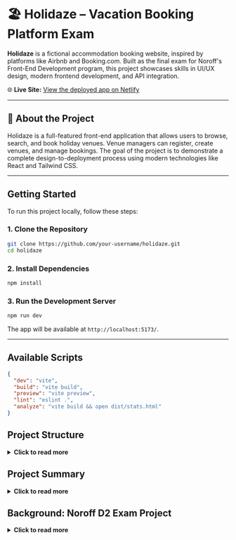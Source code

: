 # 🏖️ Holidaze – Vacation Booking Platform Exam



**Holidaze** is a fictional accommodation booking website, inspired by platforms like Airbnb and Booking.com. Built as the final exam for Noroff's Front-End Development program, this project showcases skills in UI/UX design, modern frontend development, and API integration.

🌐 **Live Site:** [View the deployed app on Netlify](https://flourishing-brigadeiros-fad739.netlify.app/)

---

## 📖 About the Project

Holidaze is a full-featured front-end application that allows users to browse, search, and book holiday venues. Venue managers can register, create venues, and manage bookings. The goal of the project is to demonstrate a complete design-to-deployment process using modern technologies like React and Tailwind CSS.

---

##  Getting Started

To run this project locally, follow these steps:

### 1. Clone the Repository

```bash
git clone https://github.com/your-username/holidaze.git
cd holidaze
```

### 2. Install Dependencies

```bash
npm install
```

### 3. Run the Development Server

```bash
npm run dev
```

The app will be available at `http://localhost:5173/`.

---

##  Available Scripts

```json
{
  "dev": "vite",
  "build": "vite build",
  "preview": "vite preview",
  "lint": "eslint .",
  "analyze": "vite build && open dist/stats.html"
}
```


##  Project Structure
<details>
  <summary><strong>Click to read more</strong></summary>

```bash
HOLIDAZE/
├── .vscode/                # VS Code editor settings
├── dist/                   # Production build output (generated by Vite)
├── public/                 # Static assets available directly at root
│   ├── images/             # Images used throughout the app
│   ├── video/              # Video files
│   ├── favicon.ico         # Browser favicon
│   └── vite.svg            # Vite logo
├── src/                    # Source code for the React application
├── .env                    # Environment variables (should not be committed)
├── .eslintignore           # Files ignored by ESLint
├── .gitignore              # Files/folders ignored by Git
├── .stylelintignore        # Files ignored by Stylelint
├── eslint.config.js        # ESLint configuration
├── index.html              # Main HTML file that loads the app
├── netlify.toml            # Netlify deployment configuration
├── package.json            # Project metadata, dependencies, and scripts
├── package-lock.json       # Dependency lockfile
├── postcss.config.mjs      # PostCSS configuration for Tailwind
├── tailwind.config.js      # Tailwind CSS setup
├── vite.config.js          # Vite configuration
└── README.md               # This file
├── src/
│   ├── components/             # Structured and reusable UI logic
│   │   ├── constants/          # Static configurations and validation logic
│   │   │   ├── api.js                         # Base API configuration
│   │   │   ├── NewVenueValidationConfig.js    # Validation rules for new venue form
│   │   │   └── VenueFormConfig.js             # Configuration for venue form fields
│   │   ├── context/            # React Context for app-wide state
│   │   │   └── FavoritesContext.jsx           # Context for managing favorite venues
│   │   ├── footer/             # Footer layout component
│   │   │   └── Footer.jsx                     # Global footer for the website
│   │  ├── src/
│   ├── components/             # Structured and reusable UI logic
│   │   ├── constants/          # Static configurations and validation logic
│   │   │   ├── api.js                         # Base API configuration
│   │   │   ├── NewVenueValidationConfig.js    # Validation rules for new venue form
│   │   │   └── VenueFormConfig.js             # Configuration for venue form fields
│   │   ├── context/            # React Context for app-wide state
│   │   │   └── FavoritesContext.jsx           # Context for managing favorite venues
│   │   ├── footer/             # Footer layout component
│   │   │   └── Footer.jsx                     # Global footer for the website
│   │   │   ├── home/                       # Homepage-specific UI components
│   │   │   ├── hero/                   # Hero section with responsive layout
│   │   │   │   ├── desctop/            # Desktop view
│   │   │   │   │   ├── HeroDesctop.jsx         # Main desktop hero component
│   │   │   │   │   └── SearchBox.jsx           # Search input component
│   │   │   │   └── mobile/             # Mobile view
│   │   │   │       └── HeroMobile.jsx          # Hero section optimized for mobile
│   │   │   └── sections/              # Sections featured on the homepage
│   │   │       ├── ExperienceCard/
│   │   │       │   ├── ExperienceCard.jsx              # Card component for showcasing an experience
│   │   │       │   └── FeaturedExperiencesSection.jsx  # Section container for experience cards
│   │   │       ├── MostPopular/
│   │   │       │   └── Destinations.jsx                # Popular destinations display
│   │   │       └── WhyHolidaze/
│   │   │           ├── WhyHolidazeFeatures.jsx         # Highlighted features of the platform
│   │   │           └── WhyHolidazeSection.jsx          # Section wrapper or layout
│   │   ├── navigation/                 # Main site navigation components
│   │   │   ├── desktop/                # Desktop menu components
│   │   │   │   ├── DashboardDesctopMeny.jsx   # Dashboard menu for desktop users
│   │   │   │   └── MainDesctopMeny.jsx        # Primary navigation menu for desktop
│   │   │   └── mobile/                 # Mobile navigation components
│   │   │       ├── DashboardMobileMenu.jsx    # Dashboard menu for mobile users
│   │   │       └── MainMobileMenu.jsx         # Primary navigation menu for mobile
 │   │   ├── profile/                    # User profile-related components
│   │   │   ├── desktop/                # Desktop-specific pages and dashboards
│   │   │   │   ├── AddVenuePage.jsx
│   │   │   │   ├── MyBookingsDashboardDesktop.jsx
│   │   │   │   ├── MyVenuesDashboardDesktop.jsx
│   │   │   │   └── ProfileSettings.jsx
│   │   │   ├── mobile/                 # Mobile-specific profile/dashboard components
│   │   │   │   ├── DashboardInfoSection.jsx
│   │   │   │   ├── ListNewVenue.jsx
│   │   │   │   ├── MyBookingsDashboard.jsx
│   │   │   │   ├── MyVenuesDashboard.jsx
│   │   │   │   └── ProfileSettings.jsx
│   │   │   └── shared/                 # Shared components used across views
│   │   │       ├── ActiveVenueCard.jsx
│   │   │       ├── EditVenueModal.jsx
│   │   │       ├── ProfileChart.jsx
│   │   │       ├── ProfileHeader.jsx
│   │   │       ├── ProfileUserSearch.jsx
│   │   │       └── VenueCard.jsx
│   │   ├── ui/                          # General-purpose UI components
│   │   │   ├── buttons/                 # Various action buttons throughout the app
│   │   │   │   ├── AppButton.jsx
│   │   │   │   ├── BookingBackButton.jsx
│   │   │   │   ├── BookingBarButton.jsx
│   │   │   │   ├── BookingNextButton.jsx
│   │   │   │   ├── CalendarIconButton.jsx
│   │   │   │   ├── DeleteVenueButton.jsx
│   │   │   │   ├── EditDatesButton.jsx
│   │   │   │   ├── EditVenueButton.jsx
│   │   │   │   ├── FavoriteButton.jsx
│   │   │   │   ├── LoadMoreVenuesButton.jsx
│   │   │   │   ├── MobileCloseButton.jsx
│   │   │   │   ├── RefreshVenuesButton.jsx
│   │   │   │   ├── ScrollToTopButton.jsx
│   │   │   │   ├── Toggle.jsx
│   │   │   │   └── VenueCategoryBar.jsx
│   │   │   ├── calender/                # Custom date picker component
│   │   │   │   └── DateRangePicker.jsx
│   │   │   ├── Chart/                   # Data visualization component(s)
│   │   │   │   └── LineChart.jsx
│   │   │   ├── popup/                   # Modal and popup messages
│   │   │   │   ├── AlertPopup.jsx
│   │   │   │   ├── BookingCancelledPopup.jsx
│   │   │   │   ├── BookingSuccessPopup.jsx
│   │   │   │   ├── BottomSheet.jsx
│   │   │   │   ├── DeleteConfirmPopup.jsx
│   │   │   │   ├── LoginPromptPopup.jsx
│   │   │   │   ├── LoginToViewProfilePopup.jsx
│   │   │   │   └── OrderCancelledPopup.jsx    
│   │   ├── ui/                          # General-purpose UI components
│   │   │   ├── buttons/                 # Various action buttons throughout the app
│   │   │   │   ├── AppButton.jsx
│   │   │   │   ├── BookingBackButton.jsx
│   │   │   │   ├── BookingBarButton.jsx
│   │   │   │   ├── BookingNextButton.jsx
│   │   │   │   ├── CalendarIconButton.jsx
│   │   │   │   ├── DeleteVenueButton.jsx
│   │   │   │   ├── EditDatesButton.jsx
│   │   │   │   ├── EditVenueButton.jsx
│   │   │   │   ├── FavoriteButton.jsx
│   │   │   │   ├── LoadMoreVenuesButton.jsx
│   │   │   │   ├── MobileCloseButton.jsx
│   │   │   │   ├── RefreshVenuesButton.jsx
│   │   │   │   ├── ScrollToTopButton.jsx
│   │   │   │   ├── Toggle.jsx
│   │   │   │   └── VenueCategoryBar.jsx
│   │   │   ├── calender/                # Custom date picker component
│   │   │   │   └── DateRangePicker.jsx
│   │   │   ├── Chart/                   # Data visualization component(s)
│   │   │   │   └── LineChart.jsx
│   │   │   ├── popup/                   # Modal and popup messages
│   │   │   │   ├── AlertPopup.jsx
│   │   │   │   ├── BookingCancelledPopup.jsx
│   │   │   │   ├── BookingSuccessPopup.jsx
│   │   │   │   ├── BottomSheet.jsx
│   │   │   │   ├── DeleteConfirmPopup.jsx
│   │   │   │   ├── LoginPromptPopup.jsx
│   │   │   │   ├── LoginToViewProfilePopup.jsx
│   │   │   │   └── OrderCancelledPopup.jsx
│   │   │   ├── styles/                  # Style-related components and global overrides
│   │   │   │   ├── BookingBadge.jsx     # Badge component used in booking views
│   │   │   │   └── icons.css            # Custom icon styles used across the app
│   │   │   ├── Logo.jsx                 # App logo component
│   │   │   ├── RatingStars.jsx          # Visual star rating component
│   │   │   └── SVGStar.jsx              # SVG version of a rating star
│   │   ├── User-profiles/              # Components for displaying other users' public profiles
│   │   │   ├── UserProfileHeader.jsx        # Header with profile name/image/details
│   │   │   ├── UserProfileLink.jsx          # Link component to navigate to user profiles
│   │   │   └── VenueCardCompact.jsx         # Compact version of a venue card used in profiles
│   │   ├── venue/                      # Components related to venue listings and details
│   │   │   ├── allvenues/              # Components showing all venues
│   │   │   │   ├── AllVenueCard.jsx          # Card view for a venue in list/grid
│   │   │   │   └── VenueSearchSlide.jsx      # Horizontal sliding list of venues
│   │   │   └── venuedetail/            # Components for single venue pages
│   │   │       ├── Booking.jsx
│   │   │       ├── BookingBar.jsx
│   │   │       ├── CalendarModal.jsx
│   │   │       ├── ImageCarousel.jsx
│   │   │       ├── StatsIcons.jsx
│   │   │       ├── VenueDescription.jsx
│   │   │       ├── VenueInfo.jsx
│   │   │       ├── VenueMetaSection.jsx
│   │   │       └── VenueSkeleton.jsx
│   │   ├── Layout.jsx                 # Page wrapper that includes shared layout (e.g., header/footer)
│   ├── hooks/                        # Custom React hooks used throughout the application
│   │   ├── api/                      # Data fetching and API-related logic
│   │   │   ├── useAllVenues.js
│   │   │   ├── useBookings.js
│   │   │   ├── useProfileData.js
│   │   │   ├── useProfileDetail.js
│   │   │   ├── useProfileSettings.js
│   │   │   ├── useSearch.js
│   │   │   ├── useVenueDetail.js
│   │   │   └── useVenues.js
│   │   ├── auth/                     # Authentication state and logic
│   │   │   ├── useAuthErrorMessage.js
│   │   │   └── useAuthUser.js
│   │   ├── data/                     # Data formatting, transformation, or derived state
│   │   │   └── useBookingRanges.js
│   │   ├── filter/                   # Venue filtering and search refinement
│   │   │   └── useVenueFilter.js
│   │   ├── forms/                    # Form state management and validation logic
│   │   │   ├── useBookingForm.js
│   │   │   ├── useForm.js
│   │   │   ├── useHomeSearch.js
│   │   │   ├── useNewVenueValidation.js
│   │   │   ├── useStepValidation.js
│   │   │   └── useVenueForm.js
│   │   └── utills/                   # Utility hooks
│   │       ├── useSingleVenueModals.js
│   │       └── useWindowSize.js
│   ├── pages/                        # Page-level route components (used by React Router)
│   │   ├── AllVenues.jsx             # Displays all available venues
│   │   ├── Favorites.jsx             # List of favorited venues
│   │   ├── Home.jsx                  # Landing/homepage
│   │   ├── Login.jsx                 # Login form and auth logic
│   │   ├── Profile.jsx               # Main user profile/dashboard
│   │   ├── ProfileDetail.jsx         # Public profile view for other users
│   │   ├── Register.jsx              # User registration form
│   │   ├── SearchResults.jsx         # Results view for searches
│   │   └── VenueDetail.jsx           # Single venue detail page
│   ├── services/                     # External service logic (e.g. API calls)
│   │   ├── authService.js            # Authentication and user session logic
│   │   └── tokenService.js           # Token storage and management
├── .env
├── .eslintignore
├── .gitignore
├── .stylelintignore
├── eslint.config.js
├── index.html
├── netlify.toml
├── package.json
├── package-lock.json
├── postcss.config.mjs
├── tailwind.config.js
├── vite.config.js
└── README.md
```
</details>

##  Project Summary
<details>
  <summary><strong>Click to read more</strong></summary>

Holidaze is a web application inspired by Airbnb, allowing users to book accommodations, publish venues, and manage hotel listings. 

One of the key features I focused on was the **dashboard menu** – a navigation experience aimed at making the platform easier to use. It is simple, structured, and provides intuitive options tailored for a booking site. There are two versions of the dashboard menu: one for desktop and one for mobile, each with unique designs.

Users can **toggle between regular user and Venue Manager mode**. As a Venue Manager, additional options are unlocked, such as posting new venues, viewing bookings, and managing current listings. It's also possible to cancel bookings (as required by the API, cancellation must include a reason).

I extended the default API metadata, which only included 3–4 fields, to enrich the venue information and provide a better user experience. 

**Ratings** are available visually in the UI, although the API does not support rating other venues – only your own. I found this limitation odd but included star visuals to maintain good UI consistency.

The app includes a **search feature** where users can find both profiles and venues. Some searches require the user to be logged in.

I also created a full **hi-fidelity design in Figma** as part of the planning and design process.

Some files became long due to the complexity of the logic, and a few minor visual issues remain due to limited time.

### 🧪 Performance & Testing

I’ve run **Lighthouse reports** from Google Chrome and used **bundle analyzers** to reduce file sizes and optimize the build.



### 📋 Exam Brief Summary

Holidaze is a fictional accommodation booking service. Students were tasked with creating a brand new front-end for the platform using official API documentation. The product needed to cover two key areas:

- A **customer-facing** site where users can search and book venues  
- An **admin-facing** interface where Venue Managers can create, update, and manage venues and bookings

---
</details>


##  Background: Noroff D2 Exam Project
<details>
  <summary><strong>Click to read more</strong></summary>

This project was developed as part of Noroff's second-year Front-End Development final exam.

### ✅ Learning Outcomes

- Plan and build a web application from scratch
- Use modern UI libraries and frameworks
- Implement and style responsive user interfaces
- Work with APIs for real-time data
- Deploy and test using modern tools

###  Tools & Tech

- **Framework:** React
- **Styling:** Tailwind CSS, Styled Components
- **State Management:** React Context / Hooks
- **Routing:** React Router DOM
- **Hosting:** Netlify
- **Design:** Figma
- **Planning:** Trello or GitHub Projects

###  Roles

- **Visitor:** Can browse and view venues
- **Customer:** Can register, book, and manage profile
- **Venue Manager:** Can register, manage venues and bookings

---

###  Roles & User Stories

**Visitor**  
- Can view and search for venues  
- Can view venue details  
- Can register as customer or venue manager  

**Customer**  
- Can log in/out  
- Can book a venue  
- Can view and manage their bookings  
- Can update avatar/profile picture  

**Venue Manager**  
- Can create/edit/delete venues  
- Can view bookings on their venues  
- Can update avatar/profile picture  


###  Submission Requirements

- GitHub repo with committed code  
- Gantt chart (roadmap view)  
- Kanban board with detailed task breakdown  
- Style guide (Figma)  
- Figma wireframes/prototype (desktop + mobile)  
- Deployed app (Netlify or GitHub Pages)  
- Comprehensive README.md  
- Lighthouse and bundle analyzer reports  
- Manual testing of all user stories
</details>